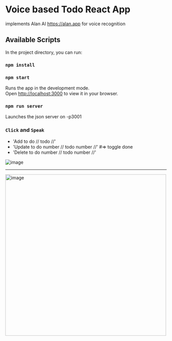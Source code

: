 # Voice based Todo React App
implements Alan AI https://alan.app for voice recognition

## Available Scripts

In the project directory, you can run:

### `npm install`

### `npm start`

Runs the app in the development mode.\
Open [http://localhost:3000](http://localhost:3000) to view it in your browser.

### `npm run server`

Launches the json server on -p3001


### `Click` and `Speak` 
- 'Add to do // todo //'
- 'Update to do number // todo number //' #=> toggle done
- 'Delete to do number // todo number //'

![image](https://user-images.githubusercontent.com/99029880/215273433-07679a44-9067-4209-973c-cae0da220197.png)

----  

<img width="502" alt="image" src="https://user-images.githubusercontent.com/99029880/215282130-89619957-ad8a-45e2-ad3a-59e4b42e3556.png">

